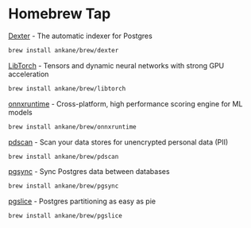 # Homebrew Tap

[Dexter](https://github.com/ankane/dexter) - The automatic indexer for Postgres

```sh
brew install ankane/brew/dexter
```

[LibTorch](https://github.com/pytorch/pytorch) - Tensors and dynamic neural networks with strong GPU acceleration

```sh
brew install ankane/brew/libtorch
```

[onnxruntime](https://github.com/Microsoft/onnxruntime) - Cross-platform, high performance scoring engine for ML models

```sh
brew install ankane/brew/onnxruntime
```

[pdscan](https://github.com/ankane/pdscan) - Scan your data stores for unencrypted personal data (PII)

```sh
brew install ankane/brew/pdscan
```

[pgsync](https://github.com/ankane/pgsync) - Sync Postgres data between databases

```sh
brew install ankane/brew/pgsync
```

[pgslice](https://github.com/ankane/pgslice) - Postgres partitioning as easy as pie

```sh
brew install ankane/brew/pgslice
```
